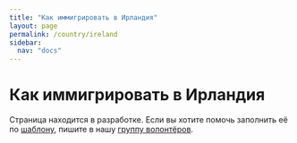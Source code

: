 ```yaml
---
title: "Как иммигрировать в Ирландия"
layout: page
permalink: /country/ireland
sidebar:
  nav: "docs"
---
```


# Как иммигрировать в Ирландия

Страница находится в разработке. Если вы хотите помочь заполнить её по [шаблону](/template), пишите в нашу [группу волонтёров](https://t.me/+FHi3FnJaoWJkMDAx).
